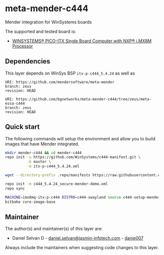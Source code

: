 # meta-mender-c444

Mender integration for WinSystems boards

The supported and tested board is:

- [WINSYSTEMS® PICO-ITX Single Board Computer with NXP® i.MX8M Processor](https://www.winsystems.com/product/itx-p-c444/)

## Dependencies

This layer depends on WinSys BSP `itx-p-c444_5.4.24` as well as

```
URI: https://github.com/mendersoftware/meta-mender
branch: zeus
revision: HEAD

URI: https://github.com/bgnetworks/meta-mender-c444/tree/zeus/meta-essa-c444
branch: zeus
revision: HEAD
```

## Quick start

The following commands will setup the environment and allow you to build images
that have Mender integrated.

```bash
mkdir mender-c444 && cd mender-c444
repo init -u https://github.com/WinSystems/c444-manifest.git \
          -b master \
          -m itx-p-c444_5.4.24.xml

wget --directory-prefix .repo/manifests https://raw.githubusercontent.com/bgnetworks/meta-mender-c444/zeus/meta-mender-c444/scripts/c444_5.4.24_secure-mender-demo.xml

repo init -m c444_5.4.24_secure-mender-demo.xml
repo sync

MACHINE=imx8mq-itx-p-c444 DISTRO=c444-xwayland source c444-setup-mender.sh -b build
bitbake core-image-base
```

## Maintainer

The author(s) and maintainer(s) of this layer are:

- Daniel Selvan D - <daniel.selvan@jasmin-infotech.com> - [danie007](https://github.com/danie007)

Always include the maintainers when suggesting code changes to this layer.
